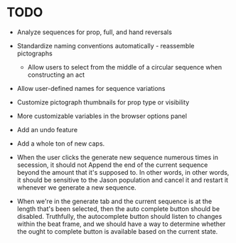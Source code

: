 # TODO

- Analyze sequences for prop, full, and hand reversals
- Standardize naming conventions automatically - reassemble pictographs
  - Allow users to select from the middle of a circular sequence when constructing an act
- Allow user-defined names for sequence variations
- Customize pictograph thumbnails for prop type or visibility
- More customizable variables in the browser options panel
- Add an undo feature
-  Add a whole ton of new caps.

- When the user clicks the generate new sequence numerous times in secession, it should not Append the end of the current sequence beyond the amount that it's supposed to. In other words, in other words, it should be sensitive to the Jason population and cancel it and restart it whenever we generate a new sequence.
- When we're in the generate tab and the current sequence is at the length that's been selected, then the auto complete button should be disabled. Truthfully, the autocomplete button should listen to changes within the beat frame, and we should have a way to determine whether the ought to complete button is available based on the current state. 